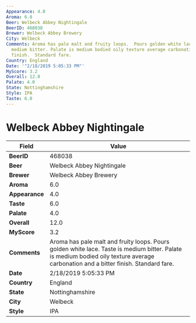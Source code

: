```yaml
---
Appearance: 4.0
Aroma: 6.0
Beer: Welbeck Abbey Nightingale
BeerID: 468038
Brewer: Welbeck Abbey Brewery
City: Welbeck
Comments: Aroma has pale malt and fruity loops.  Pours golden white lace. Taste is
  medium bitter. Palate is medium bodied oily texture average carbonation and a bitter
  finish.  Standard fare.
Country: England
Date: '"2/18/2019 5:05:33 PM"'
MyScore: 3.2
Overall: 12.0
Palate: 4.0
State: Nottinghamshire
Style: IPA
Taste: 6.0
---
```


# Welbeck Abbey Nightingale

| Field         | Value |
|---------------|-------|
| **BeerID** | 468038 |
| **Beer** | Welbeck Abbey Nightingale |
| **Brewer** | Welbeck Abbey Brewery |
| **Aroma** | 6.0 |
| **Appearance** | 4.0 |
| **Taste** | 6.0 |
| **Palate** | 4.0 |
| **Overall** | 12.0 |
| **MyScore** | 3.2 |
| **Comments** | Aroma has pale malt and fruity loops.  Pours golden white lace. Taste is medium bitter. Palate is medium bodied oily texture average carbonation and a bitter finish.  Standard fare. |
| **Date** | 2/18/2019 5:05:33 PM |
| **Country** | England |
| **State** | Nottinghamshire |
| **City** | Welbeck |
| **Style** | IPA |
